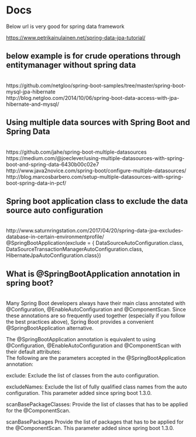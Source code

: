# Docs

Below url is very good for spring data framework

https://www.petrikainulainen.net/spring-data-jpa-tutorial/  </br>

<h2> below example is for crude operations through entitymanager without spring data </h2> </br>
https://github.com/netgloo/spring-boot-samples/tree/master/spring-boot-mysql-jpa-hibernate </br>
http://blog.netgloo.com/2014/10/06/spring-boot-data-access-with-jpa-hibernate-and-mysql/

<h2> Using multiple data sources with Spring Boot and Spring Data </h2> </br>
https://github.com/jahe/spring-boot-multiple-datasources </br>
https://medium.com/@joeclever/using-multiple-datasources-with-spring-boot-and-spring-data-6430b00c02e7 </br>
http://www.java2novice.com/spring-boot/configure-multiple-datasources/ </br>
http://blog.marcosbarbero.com/setup-multiple-datasources-with-spring-boot-spring-data-in-pcf/ </br>

<h2>Spring boot application class to exclude the data source auto configuration </h2> </br>
http://www.saturnringstation.com/2017/04/20/spring-data-jpa-excludes-database-in-certain-environmentprofile/ </br>
@SpringBootApplication(exclude = {
        DataSourceAutoConfiguration.class, 
        DataSourceTransactionManagerAutoConfiguration.class,
        HibernateJpaAutoConfiguration.class})
        </br>

<h2> What is @SpringBootApplication annotation in spring boot? </h2> </br>
Many Spring Boot developers always have their main class annotated with @Configuration, @EnableAutoConfiguration and @ComponentScan. Since these annotations are so frequently used together (especially if you follow the best practices above), Spring Boot provides a convenient @SpringBootApplication alternative.

The @SpringBootApplication annotation is equivalent to using @Configuration, @EnableAutoConfiguration and @ComponentScan with their default attributes: </br>
The following are the parameters accepted in the @SpringBootApplication annotation: </br>

exclude: Exclude the list of classes from the auto configuration. </br>

excludeNames: Exclude the list of fully qualified class names from the auto configuration. This parameter added since spring boot 1.3.0. </br>

scanBasePackageClasses: Provide the list of classes that has to be applied for the @ComponentScan. </br>

scanBasePackages Provide the list of packages that has to be applied for the @ComponentScan. This parameter added since spring boot 1.3.0. </br>




